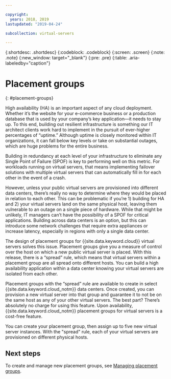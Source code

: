```yaml
---

copyright:
  years: 2018, 2019
lastupdated: "2019-04-24"

subcollection: virtual-servers

---
```


{:shortdesc: .shortdesc}
{:codeblock: .codeblock}
{:screen: .screen}
{:note: .note}
{:new_window: target="_blank"}
{:pre: .pre}
{:table: .aria-labeledby="caption"}


# Placement groups
{: #placement-groups}

High availability (HA) is an important aspect of any cloud deployment. Whether it’s the website for your e-commerce business or a production database that is used by your company’s key application—it needs to stay up. To this end, building out resilient infrastructure is something our IT architect clients work hard to implement in the pursuit of ever-higher percentages of “uptime.” Although uptime is closely monitored within IT organizations, it can fall below key levels or take on substantial outages, which are huge problems for the entire business.

Building in redundancy at each level of your infrastructure to eliminate any Single Point of Failure (SPOF) is key to performing well on this metric. For workloads running on virtual servers, that means implementing failover solutions with multiple virtual servers that can automatically fill in for each other in the event of a crash.

However, unless your public virtual servers are provisioned into different data centers, there’s really no way to determine where they would be placed in relation to each other. This can be problematic if you’re 1) building for HA and 2) your virtual servers land on the same physical host, leaving them vulnerable to an outage on a single piece of hardware. While that might be unlikely, IT managers can’t have the possibility of a SPOF for critical applications. Building across data centers is an option, but this can introduce some network challenges that require extra appliances or increase latency, especially in regions with only a single data center.

The design of placement groups for {{site.data.keyword.cloud}} virtual servers solves this issue. Placement groups give you a measure of control over the host on which a new public virtual server is placed. With this release, there is a “spread” rule, which means that virtual servers within a placement group are all spread onto different hosts. You can build a high availability application within a data center knowing your virtual servers are isolated from each other.

Placement groups with the “spread” rule are available to create in select {{site.data.keyword.cloud_notm}} data centers. Once created, you can provision a new virtual server into that group and guarantee it to not be on the same host as any of your other virtual servers. The best part? There’s absolutely no charge for using this feature. Upon availability, {{site.data.keyword.cloud_notm}} placement groups for virtual servers is a cost-free feature.

You can create your placement group, then assign up to five new virtual server instances. With the "spread" rule, each of your virtual servers are provisioned on different physical hosts.

## Next steps

To create and manage new placement groups, see [Managing placement groups](/docs/vsi?topic=virtual-servers-vsi_managing_placegroup#vsi_managing_placegroup).
